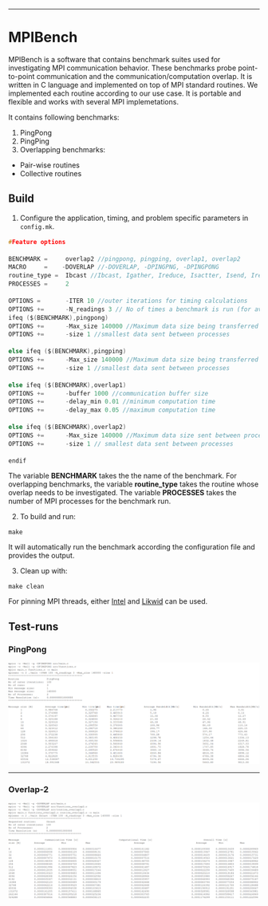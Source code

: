 ***
# MPIBench
MPIBench is a software that contains benchmark suites used for investigating MPI communication behavior. These benchmarks probe point-to-point communication and the communication/computation overlap. It is written in C language and implemented on top of MPI standard routines. We implemented each routine according to our use case. It is portable and flexible and works with several MPI implemetations. 

It contains following benchmarks:
1. PingPong
2. PingPing
3. Overlapping benchmarks: 
* Pair-wise routines  
* Collective routines  

## Build
1. Configure the application, timing, and problem specific parameters in  `config.mk`.
```C
#Feature options
					
BENCHMARK =     overlap2 //pingpong, pingping, overlap1, overlap2
MACRO 	  =    -DOVERLAP //-DOVERLAP, -DPINGPNG, -DPINGPONG
routine_type =  Ibcast //Ibcast, Igather, Ireduce, Isactter, Isend, Irecv
PROCESSES =     2
	
OPTIONS =       -ITER 10 //outer iterations for timing calculations
OPTIONS +=      -N_readings 3 // No of times a benchmark is run (for averaging)
ifeq ($(BENCHMARK),pingpong)
OPTIONS +=      -Max_size 140000 //Maximum data size being transferred between two processes
OPTIONS +=      -size 1 //smallest data sent between processes

else ifeq ($(BENCHMARK),pingping)
OPTIONS +=      -Max_size 140000 //Maximum data size being transferred between two processes
OPTIONS +=      -size 1 //smallest data sent between processes
			
else ifeq ($(BENCHMARK),overlap1)
OPTIONS +=      -buffer 1000 //communication buffer size
OPTIONS +=      -delay_min 0.01 //minimum computation time
OPTIONS +=      -delay_max 0.05 //maximum computation time
			
else ifeq ($(BENCHMARK),overlap2)
OPTIONS +=      -Max_size 140000 //Maximum data size sent between processes
OPTIONS +=      -size 1 // smallest data sent between processes
					
endif
```
The variable **BENCHMARK** takes the the name of the benchmark. For overlapping benchmarks, the variable **routine_type** takes the routine whose overlap needs to be investigated. The variable **PROCESSES** takes the number of MPI processes for the benchmark run. 

2. To build and run:  
``` 
make
```
It will automatically run the benchmark according the configuration file and provides the output.

3. Clean up with:
``` 
make clean
```
For pinning MPI threads, either [Intel](https://software.intel.com/en-us/mpi-developer-reference-linux-environment-variables-for-process-pinning) and [Likwid](https://github.com/RRZE-HPC/likwid/wiki/Likwid-Pin) can be used. 

## Test-runs

### PingPong
![alt text](https://github.com/RRZE-HPC/MPIBench/blob/master/PingPong_run.png)

***

### Overlap-2
![alt text](https://github.com/RRZE-HPC/MPIBench/blob/master/Overlap2_run.png)

